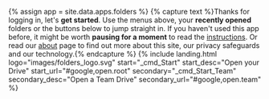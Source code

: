 {% assign app = site.data.apps.folders %}
{% capture text %}Thanks for logging in, let's __get started__. Use the menus above, your __recently opened__ folders or the buttons below to jump straight in. If you haven't used this app before, it might be worth __pausing for a moment__ to read the [instructions](#instructions). Or read our [about](/about/) page to find out more about this site, our privacy safeguards and our technology.{% endcapture %}
{% include landing.html logo="images/folders_logo.svg" start="_cmd_Start" start_desc="Open your Drive" start_url="#google,open.root" secondary="_cmd_Start_Team" secondary_desc="Open a Team Drive" secondary_url="#google,open.team"  %}